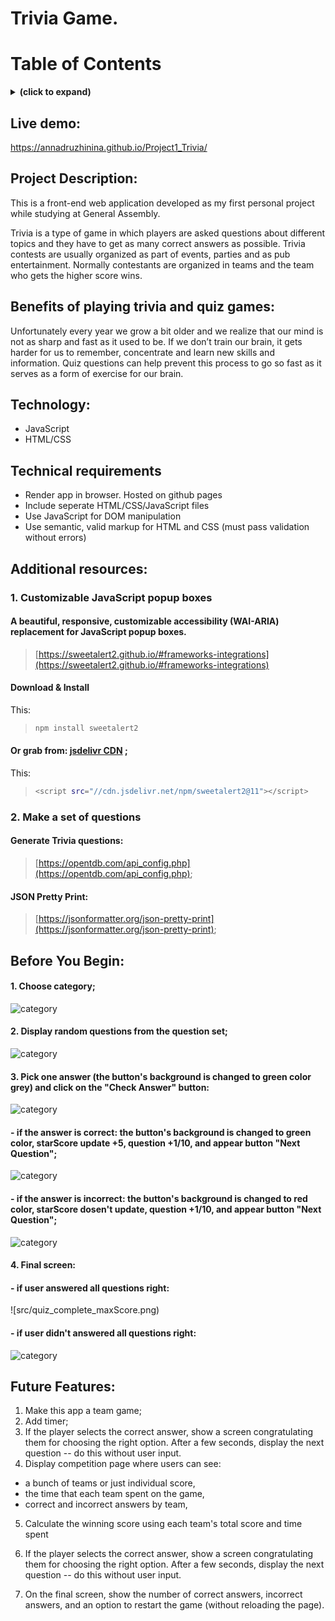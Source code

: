 # Trivia Game.

# Table of Contents

<details>
<summary><b>(click to expand)</b></summary>
<!-- MarkdownTOC -->
  
1. [Live demo](#liveDemo)
1. [Description](#description)
1. [Benefits of playing trivia and quiz games](#benefits)
1. [Technology](#technology)  
1. [Technical Requirements](#technicalRequirements)
1. [Technologies Used](#technologiesUsed)  
1. [Additional resources](#resources)
1. [Download Install](#downloadInstall)

<!-- /MarkdownTOC -->
</details>

<a id="liveDemo"></a>

## Live demo:

https://annadruzhinina.github.io/Project1_Trivia/

<a id="description"></a>

## Project Description:

This is a front-end web application developed as my first personal project while studying at General
Assembly.

Trivia is a type of game in which players are asked questions about different topics and they have to get as many correct answers as possible. Trivia contests are usually organized as part of events, parties and as pub entertainment. Normally contestants are organized in teams and the team who gets the higher score wins.

<a id="benefits"></a>

## Benefits of playing trivia and quiz games:

Unfortunately every year we grow a bit older and we realize that our mind is not as sharp and fast as it used to be. If we don’t train our brain, it gets harder for us to remember, concentrate and learn new skills and information.
Quiz questions can help prevent this process to go so fast as it serves as a form of exercise for our brain.

<a id="technology"></a>

## Technology:

- JavaScript
- HTML/CSS

<a id="technicalRequirements"></a>

## Technical requirements

- Render app in browser. Hosted on github pages
- Include seperate HTML/CSS/JavaScript files
- Use JavaScript for DOM manipulation
- Use semantic, valid markup for HTML and CSS (must pass validation without errors)

<a id="technologiesUsed"></a>

<a id="resources"></a>

## Additional resources:

### 1. Customizable JavaScript popup boxes

#### A beautiful, responsive, customizable accessibility (WAI-ARIA) replacement for JavaScript popup boxes.

> [https://sweetalert2.github.io/#frameworks-integrations](https://sweetalert2.github.io/#frameworks-integrations)

#### Download & Install

This:

> ```bash
> npm install sweetalert2
> ```

#### Or grab from: [jsdelivr CDN](https://www.jsdelivr.com/package/npm/sweetalert2) ;

This:

> ```bash
> <script src="//cdn.jsdelivr.net/npm/sweetalert2@11"></script>
> ```

### 2. Make a set of questions

#### Generate Trivia questions:

> [https://opentdb.com/api_config.php](https://opentdb.com/api_config.php);

#### JSON Pretty Print:

> [https://jsonformatter.org/json-pretty-print](https://jsonformatter.org/json-pretty-print);

## Before You Begin:

#### 1. Choose category;

![category](src/choose_category.jpg)<br>

#### 2. Display random questions from the question set;<br>

![category](src/question.jpg)<br>

#### 3. Pick one answer (the button's background is changed to green color grey) and click on the "Check Answer" button:<br>

![category](src/selected_question.jpg)<br>

#### - if the answer is correct: the button's background is changed to green color, starScore update +5, question +1/10, and appear button "Next Question";<br>

![category](src/right_answer.jpg)<br>

#### - if the answer is incorrect: the button's background is changed to red color, starScore dosen't update, question +1/10, and appear button "Next Question";<br>

![category](src/wrong_answer.jpg)<br>

#### 4. Final screen:<br>

#### - if user answered all questions right:

![src/quiz_complete_maxScore.png)

#### - if user didn't answered all questions right:<br>

![category](src/quiz_complete.jpg)<br>

## Future Features:

1. Make this app a team game;
2. Add timer;
3. If the player selects the correct answer, show a screen congratulating them for choosing the right option. After a few seconds, display the next question -- do this without user input.
4. Display competition page where users can see:

- a bunch of teams or just individual score,
- the time that each team spent on the game,
- correct and incorrect answers by team,

5. Calculate the winning score using each team's total score and time spent

1. If the player selects the correct answer, show a screen congratulating them for choosing the right option. After a few seconds, display the next question -- do this without user input.
1. On the final screen, show the number of correct answers, incorrect answers, and an option to restart the game (without reloading the page).
